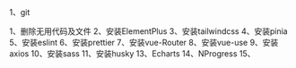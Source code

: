 1、git

1、删除无用代码及文件
2、安装ElementPlus
3、安装tailwindcss
4、安装pinia
5、安装eslint
6、安装prettier
7、安装vue-Router
8、安装vue-use
9、安装axios
10、安装sass
11、安装husky
13、Echarts
14、NProgress
15、